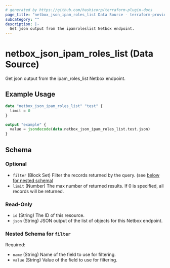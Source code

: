 ```yaml
---
# generated by https://github.com/hashicorp/terraform-plugin-docs
page_title: "netbox_json_ipam_roles_list Data Source - terraform-provider-netbox"
subcategory: ""
description: |-
  Get json output from the ipamroleslist Netbox endpoint.
---
```


# netbox_json_ipam_roles_list (Data Source)

Get json output from the ipam_roles_list Netbox endpoint.

## Example Usage

```terraform
data "netbox_json_ipam_roles_list" "test" {
  limit = 0
}

output "example" {
  value = jsondecode(data.netbox_json_ipam_roles_list.test.json)
}
```

<!-- schema generated by tfplugindocs -->
## Schema

### Optional

- `filter` (Block Set) Filter the records returned by the query. (see [below for nested schema](#nestedblock--filter))
- `limit` (Number) The max number of returned results. If 0 is specified, all records will be returned.

### Read-Only

- `id` (String) The ID of this resource.
- `json` (String) JSON output of the list of objects for this Netbox endpoint.

<a id="nestedblock--filter"></a>
### Nested Schema for `filter`

Required:

- `name` (String) Name of the field to use for filtering.
- `value` (String) Value of the field to use for filtering.


